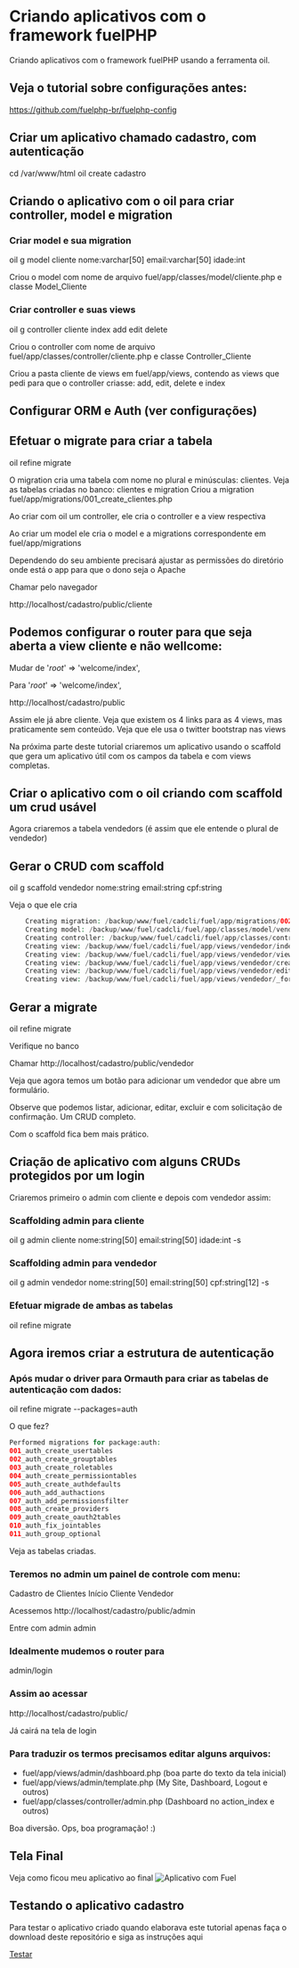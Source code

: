 # Criando aplicativos com o framework fuelPHP

Criando aplicativos com o framework fuelPHP usando a ferramenta oil.

## Veja o tutorial sobre configurações antes:
https://github.com/fuelphp-br/fuelphp-config


## Criar um aplicativo chamado cadastro, com autenticação

cd /var/www/html
oil create cadastro

## Criando o aplicativo com o oil para criar controller, model e migration

### Criar model e sua migration
oil g model cliente nome:varchar[50] email:varchar[50] idade:int

Criou o model com nome de arquivo fuel/app/classes/model/cliente.php e classe Model_Cliente

### Criar controller e suas views
oil g controller cliente index add edit delete

Criou o controller com nome de arquivo fuel/app/classes/controller/cliente.php e classe Controller_Cliente

Criou a pasta cliente de views em fuel/app/views, contendo as views que pedi para que o controller criasse: add, edit, delete e index

## Configurar ORM e Auth (ver configurações)

## Efetuar o migrate para criar a tabela
oil refine migrate

O migration cria uma tabela com nome no plural e minúsculas: clientes. Veja as tabelas criadas no banco: clientes e migration
Criou a migration fuel/app/migrations/001_create_clientes.php

Ao criar com oil um controller, ele cria o controller e a view respectiva

Ao criar um model ele cria o model e a migrations correspondente em fuel/app/migrations

Dependendo do seu ambiente precisará ajustar as permissões do diretório onde está o app para que o dono seja o Apache

Chamar pelo navegador

http://localhost/cadastro/public/cliente

## Podemos configurar o router para que seja aberta a view cliente e não wellcome:

Mudar de 	'_root_' => 'welcome/index',

Para 	'_root_' => 'welcome/index',

http://localhost/cadastro/public

Assim ele já abre cliente. Veja que existem os 4 links para as 4 views, mas praticamente sem conteúdo. Veja que ele usa o twitter bootstrap nas views

Na próxima parte deste tutorial criaremos um aplicativo usando o scaffold que gera um aplicativo útil com os campos da tabela e com views completas.

## Criar o aplicativo com o oil criando com scaffold um crud usável

Agora criaremos a tabela vendedors (é assim que ele entende o plural de vendedor)

## Gerar o CRUD com scaffold
oil g scaffold vendedor nome:string email:string cpf:string

Veja o que ele cria
```php
	Creating migration: /backup/www/fuel/cadcli/fuel/app/migrations/002_create_vendedors.php
	Creating model: /backup/www/fuel/cadcli/fuel/app/classes/model/vendedor.php
	Creating controller: /backup/www/fuel/cadcli/fuel/app/classes/controller/vendedor.php
	Creating view: /backup/www/fuel/cadcli/fuel/app/views/vendedor/index.php
	Creating view: /backup/www/fuel/cadcli/fuel/app/views/vendedor/view.php
	Creating view: /backup/www/fuel/cadcli/fuel/app/views/vendedor/create.php
	Creating view: /backup/www/fuel/cadcli/fuel/app/views/vendedor/edit.php
	Creating view: /backup/www/fuel/cadcli/fuel/app/views/vendedor/_form.php
```

## Gerar a migrate
oil refine migrate

Verifique no banco

Chamar
http://localhost/cadastro/public/vendedor

Veja que agora temos um botão para adicionar um vendedor que abre um formulário.

Observe que podemos listar, adicionar, editar, excluir e com solicitação de confirmação. Um CRUD completo.

Com o scaffold fica bem mais prático.

## Criação de aplicativo com alguns CRUDs protegidos por um login

Criaremos primeiro o admin com cliente e depois com vendedor assim:

### Scaffolding admin para cliente
oil g admin cliente nome:string[50] email:string[50] idade:int -s

### Scaffolding admin para vendedor
oil g admin vendedor nome:string[50] email:string[50] cpf:string[12] -s

### Efetuar migrade de ambas as tabelas
oil refine migrate

## Agora iremos criar a estrutura de autenticação

### Após mudar o driver para Ormauth para criar as tabelas de autenticação com dados:
oil refine migrate --packages=auth

O que fez?
```php
Performed migrations for package:auth:
001_auth_create_usertables
002_auth_create_grouptables
003_auth_create_roletables
004_auth_create_permissiontables
005_auth_create_authdefaults
006_auth_add_authactions
007_auth_add_permissionsfilter
008_auth_create_providers
009_auth_create_oauth2tables
010_auth_fix_jointables
011_auth_group_optional
```
Veja as tabelas criadas.

### Teremos no admin um painel de controle com menu:
Cadastro de Clientes Início Cliente Vendedor

Acessemos
http://localhost/cadastro/public/admin

Entre com
admin
admin

### Idealmente mudemos o router para
admin/login

### Assim ao acessar
http://localhost/cadastro/public/

Já cairá na tela de login

### Para traduzir os termos precisamos editar alguns arquivos:
- fuel/app/views/admin/dashboard.php (boa parte do texto da tela inicial)
- fuel/app/views/admin/template.php (My Site, Dashboard, Logout e outros)
- fuel/app/classes/controller/admin.php (Dashboard no action_index e outros)

Boa diversão. Ops, boa programação! :)

## Tela Final

Veja como ficou meu aplicativo ao final
![Aplicativo com Fuel](hhttps://github.com/fuelphp-br/fuelphp-apps/blob/master/fueloriginal.png "Aplicativo com o Fuel")


## Testando o aplicativo cadastro

Para testar o aplicativo criado quando elaborava este tutorial apenas faça o download deste repositório e siga as instruções aqui

[Testar](https://github.com/fuelphp-br/fuelphp-apps/blob/master/TESTAR.md)
